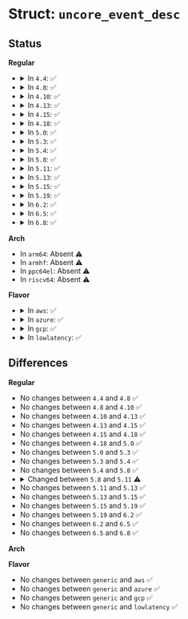 # Struct: <code>uncore_event_desc</code>

## Status
<b>Regular</b>
<ul>
<li>
<details>
<summary>In <code>4.4</code>: ✅</summary>

```c
struct uncore_event_desc {
    struct kobj_attribute attr;
    const char *config;
};
```
</details>
</li>
<li>
<details>
<summary>In <code>4.8</code>: ✅</summary>

```c
struct uncore_event_desc {
    struct kobj_attribute attr;
    const char *config;
};
```
</details>
</li>
<li>
<details>
<summary>In <code>4.10</code>: ✅</summary>

```c
struct uncore_event_desc {
    struct kobj_attribute attr;
    const char *config;
};
```
</details>
</li>
<li>
<details>
<summary>In <code>4.13</code>: ✅</summary>

```c
struct uncore_event_desc {
    struct kobj_attribute attr;
    const char *config;
};
```
</details>
</li>
<li>
<details>
<summary>In <code>4.15</code>: ✅</summary>

```c
struct uncore_event_desc {
    struct kobj_attribute attr;
    const char *config;
};
```
</details>
</li>
<li>
<details>
<summary>In <code>4.18</code>: ✅</summary>

```c
struct uncore_event_desc {
    struct kobj_attribute attr;
    const char *config;
};
```
</details>
</li>
<li>
<details>
<summary>In <code>5.0</code>: ✅</summary>

```c
struct uncore_event_desc {
    struct kobj_attribute attr;
    const char *config;
};
```
</details>
</li>
<li>
<details>
<summary>In <code>5.3</code>: ✅</summary>

```c
struct uncore_event_desc {
    struct kobj_attribute attr;
    const char *config;
};
```
</details>
</li>
<li>
<details>
<summary>In <code>5.4</code>: ✅</summary>

```c
struct uncore_event_desc {
    struct kobj_attribute attr;
    const char *config;
};
```
</details>
</li>
<li>
<details>
<summary>In <code>5.8</code>: ✅</summary>

```c
struct uncore_event_desc {
    struct kobj_attribute attr;
    const char *config;
};
```
</details>
</li>
<li>
<details>
<summary>In <code>5.11</code>: ✅</summary>

```c
struct uncore_event_desc {
    struct device_attribute attr;
    const char *config;
};
```
</details>
</li>
<li>
<details>
<summary>In <code>5.13</code>: ✅</summary>

```c
struct uncore_event_desc {
    struct device_attribute attr;
    const char *config;
};
```
</details>
</li>
<li>
<details>
<summary>In <code>5.15</code>: ✅</summary>

```c
struct uncore_event_desc {
    struct device_attribute attr;
    const char *config;
};
```
</details>
</li>
<li>
<details>
<summary>In <code>5.19</code>: ✅</summary>

```c
struct uncore_event_desc {
    struct device_attribute attr;
    const char *config;
};
```
</details>
</li>
<li>
<details>
<summary>In <code>6.2</code>: ✅</summary>

```c
struct uncore_event_desc {
    struct device_attribute attr;
    const char *config;
};
```
</details>
</li>
<li>
<details>
<summary>In <code>6.5</code>: ✅</summary>

```c
struct uncore_event_desc {
    struct device_attribute attr;
    const char *config;
};
```
</details>
</li>
<li>
<details>
<summary>In <code>6.8</code>: ✅</summary>

```c
struct uncore_event_desc {
    struct device_attribute attr;
    const char *config;
};
```
</details>
</li>
</ul>
<b>Arch</b>
<ul>
<li>
In <code>arm64</code>: Absent ⚠️
</li>
<li>
In <code>armhf</code>: Absent ⚠️
</li>
<li>
In <code>ppc64el</code>: Absent ⚠️
</li>
<li>
In <code>riscv64</code>: Absent ⚠️
</li>
</ul>
<b>Flavor</b>
<ul>
<li>
<details>
<summary>In <code>aws</code>: ✅</summary>

```c
struct uncore_event_desc {
    struct kobj_attribute attr;
    const char *config;
};
```
</details>
</li>
<li>
<details>
<summary>In <code>azure</code>: ✅</summary>

```c
struct uncore_event_desc {
    struct kobj_attribute attr;
    const char *config;
};
```
</details>
</li>
<li>
<details>
<summary>In <code>gcp</code>: ✅</summary>

```c
struct uncore_event_desc {
    struct kobj_attribute attr;
    const char *config;
};
```
</details>
</li>
<li>
<details>
<summary>In <code>lowlatency</code>: ✅</summary>

```c
struct uncore_event_desc {
    struct kobj_attribute attr;
    const char *config;
};
```
</details>
</li>
</ul>

## Differences
<b>Regular</b>
<ul>
<li>
No changes between <code>4.4</code> and <code>4.8</code> ✅
</li>
<li>
No changes between <code>4.8</code> and <code>4.10</code> ✅
</li>
<li>
No changes between <code>4.10</code> and <code>4.13</code> ✅
</li>
<li>
No changes between <code>4.13</code> and <code>4.15</code> ✅
</li>
<li>
No changes between <code>4.15</code> and <code>4.18</code> ✅
</li>
<li>
No changes between <code>4.18</code> and <code>5.0</code> ✅
</li>
<li>
No changes between <code>5.0</code> and <code>5.3</code> ✅
</li>
<li>
No changes between <code>5.3</code> and <code>5.4</code> ✅
</li>
<li>
No changes between <code>5.4</code> and <code>5.8</code> ✅
</li>
<li>
<details>
<summary>Changed between <code>5.8</code> and <code>5.11</code> ⚠️</summary>
<ul>
<li>
<b>Field type changed. </b>
<code>struct kobj_attribute attr</code> ➡️ <code>struct device_attribute attr</code>
</li>
</ul>
</details>
</li>
<li>
No changes between <code>5.11</code> and <code>5.13</code> ✅
</li>
<li>
No changes between <code>5.13</code> and <code>5.15</code> ✅
</li>
<li>
No changes between <code>5.15</code> and <code>5.19</code> ✅
</li>
<li>
No changes between <code>5.19</code> and <code>6.2</code> ✅
</li>
<li>
No changes between <code>6.2</code> and <code>6.5</code> ✅
</li>
<li>
No changes between <code>6.5</code> and <code>6.8</code> ✅
</li>
</ul>
<b>Arch</b>
<ul>
</ul>
<b>Flavor</b>
<ul>
<li>
No changes between <code>generic</code> and <code>aws</code> ✅
</li>
<li>
No changes between <code>generic</code> and <code>azure</code> ✅
</li>
<li>
No changes between <code>generic</code> and <code>gcp</code> ✅
</li>
<li>
No changes between <code>generic</code> and <code>lowlatency</code> ✅
</li>
</ul>
